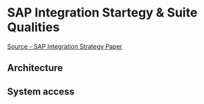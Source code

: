 # SAP Integration Startegy & Suite Qualities



[Source - SAP Integration Strategy Paper](https://www.sap.com/documents/2020/02/520ea921-847d-0010-87a3-c30de2ffd8ff.html)

## Architecture

## System access

